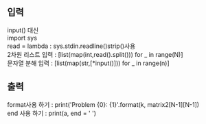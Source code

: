 ## 입력
input() 대신 <br/>
import sys <br/>
read = lambda : sys.stdin.readline()strip()사용  <br/>
2차원 리스트 입력 : [list(map(int,read().split())) for _ in range(N)] <br/>
문자열 분해 입력 : [list(map(str,[*input()])) for _ in range(n)] <br/>



## 출력
format사용 하기 : print('Problem {0}: {1}'.format(k, matrix2[N-1][N-1]) <br/>
end 사용 하기 : print(a, end = ' ') <br/>
